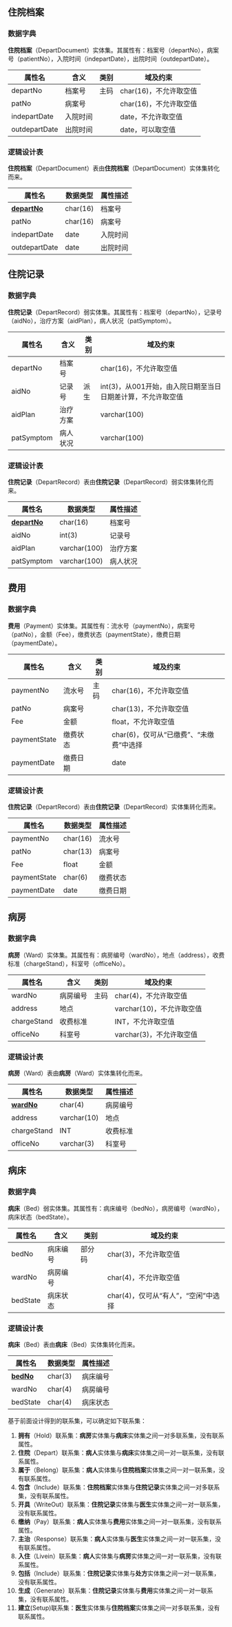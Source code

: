 ## 住院档案

### 数据字典

**住院档案**（DepartDocument）实体集。其属性有：档案号（departNo），病案号（patientNo），入院时间（indepartDate），出院时间（outdepartDate）。

| 属性名        | 含义     | 类别 | 域及约束               |
| ------------- | -------- | ---- | ---------------------- |
| departNo      | 档案号   | 主码 | char(16)，不允许取空值 |
| patNo         | 病案号   |      | char(16)，不允许取空值 |
| indepartDate  | 入院时间 |      | date，不允许取空值     |
| outdepartDate | 出院时间 |      | date，可以取空值       |



### 逻辑设计表

**住院档案**（DepartDocument）表由**住院档案**（DepartDocument）实体集转化而来。

| 属性名              | 数据类型 | 属性描述 |
| ------------------- | -------- | -------- |
| **<u>departNo</u>** | char(16) | 档案号   |
| patNo               | char(16) | 病案号   |
| indepartDate        | date     | 入院时间 |
| outdepartDate       | date     | 出院时间 |

## 住院记录

### 数据字典

**住院记录**（DepartRecord）弱实体集。其属性有：档案号（departNo），记录号（aidNo），治疗方案（aidPlan），病人状况（patSymptom）。

| 属性名   | 含义     | 类别 | 域及约束                                                    |
| -------- | -------- | ---- | ----------------------------------------------------------- |
| departNo | 档案号   |      | char(16)，不允许取空值                                      |
| aidNo    | 记录号   | 派生 | int(3)，从001开始，由入院日期至当日日期差计算，不允许取空值 |
| aidPlan  | 治疗方案 |      | varchar(100)                                                |
| patSymptom  | 病人状况 |      | varchar(100)                                                |


### 逻辑设计表

**住院记录**（DepartRecord）表由**住院记录**（DepartRecord）弱实体集转化而来。

| 属性名   | 数据类型     | 属性描述 |
| -------- | ------------ | -------- |
| **<u>departNo</u>** | char(16)     | 档案号   |
| aidNo    | int(3)       | 记录号   |
| aidPlan  | varchar(100) | 治疗方案 |
| patSymptom  | varchar(100) | 病人状况 |

## 费用

### 数据字典

**费用**（Payment）实体集。其属性有：流水号（paymentNo），病案号（patNo），金额（Fee），缴费状态（paymentState），缴费日期（paymentDate）。

| 属性名    | 含义     | 类别 | 域及约束               |
| --------- | -------- | ---- | ---------------------- |
| paymentNo | 流水号   | 主码 | char(16)，不允许取空值 |
| patNo | 病案号   |      | char(13)，不允许取空值 |
| Fee       | 金额     |      | float，不允许取空值    |
| paymentState | 缴费状态   |     | char(6)，仅可从“已缴费”、“未缴费”中选择 |
| paymentDate | 缴费日期   |     | date |

### 逻辑设计表

**住院记录**（DepartRecord）表由**住院记录**（DepartRecord）实体集转化而来。

| 属性名    | 数据类型 | 属性描述 |
| --------- | -------- | -------- |
| paymentNo | char(16) | 流水号   |
| patNo  | char(13) | 病案号 |
| Fee       | float    | 金额     |
| paymentState | char(6)    | 缴费状态     |
| paymentDate       | date    | 缴费日期     |

## 病房

### 数据字典

**病房**（Ward）实体集。其属性有：病房编号（wardNo），地点（address），收费标准（chargeStand），科室号（officeNo）。

| 属性名      | 含义     | 类别 | 域及约束                  |
| ----------- | -------- | ---- | ------------------------- |
| wardNo      | 病房编号 | 主码 | char(4)，不允许取空值     |
| address     | 地点     |      | varchar(10)，不允许取空值 |
| chargeStand | 收费标准 |      | INT，不允许取空值         |
| officeNo    | 科室号   |      | varchar(3)，不允许取空值  |

### 逻辑设计表

**病房**（Ward）表由**病房**（Ward）实体集转化而来。

| 属性名            | 数据类型    | 属性描述 |
| ----------------- | ----------- | -------- |
| **<u>wardNo</u>** | char(4)     | 病房编号 |
| address           | varchar(10) | 地点     |
| chargeStand       | INT         | 收费标准 |
| officeNo          | varchar(3)  | 科室号   |

## 病床

### 数据字典

**病床**（Bed）弱实体集。其属性有：病床编号（bedNo），病房编号（wardNo），病床状态（bedState）。

| 属性名   | 含义     | 类别   | 域及约束                            |
| -------- | -------- | ------ | ----------------------------------- |
| bedNo    | 病床编号 | 部分码 | char(3)，不允许取空值               |
| wardNo   | 病房编号 |        | char(4)，不允许取空值               |
| bedState | 病床状态 |        | char(4)，仅可从“有人”，“空闲”中选择 |

### 逻辑设计表

**病床**（Bed）表由**病床**（Bed）实体集转化而来。

| 属性名           | 数据类型 | 属性描述 |
| ---------------- | -------- | -------- |
| **<u>bedNo</u>** | char(3)  | 病床编号 |
| wardNo           | char(4)  | 病房编号 |
| bedState         | char(4)  | 病床状态 |

基于前面设计得到的联系集，可以确定如下联系集：

1. **拥有**（Hold）联系集：**病房**实体集与**病床**实体集之间一对多联系集，没有联系属性。
2. **住院**（Depart）联系集：**病人**实体集与**病床**实体集之间一对一联系集，没有联系属性。
3. **属于**（Belong）联系集：**病人**实体集与**住院档案**实体集之间一对一联系集，没有联系属性。
4. **包含**（Include）联系集：**住院档案**实体集与**住院记录**实体集之间一对多联系集，没有联系属性。
5. **开具**（WriteOut）联系集：**住院记录**实体集与**医生**实体集之间一对一联系集，没有联系属性。
6. **缴纳**（Pay）联系集：**病人**实体集与**费用**实体集之间一对一联系集，没有联系属性。
7. **主治**（Response）联系集：**病人**实体集与**医生**实体集之间一对一联系集，没有联系属性。
8. **入住**（Livein）联系集：**病人**实体集与**病房**实体集之间一对一联系集，没有联系属性。
9. **包括**（Include）联系集：**住院记录**实体集与**处方**实体集之间一对一联系集，没有联系属性。
5. **生成**（Generate）联系集：**住院记录**实体集与**费用**实体集之间一对一联系集，没有联系属性。
5. **建立**(Setup)联系集：**医生**实体集与**住院档案**实体集之间一对多联系集，没有联系属性。